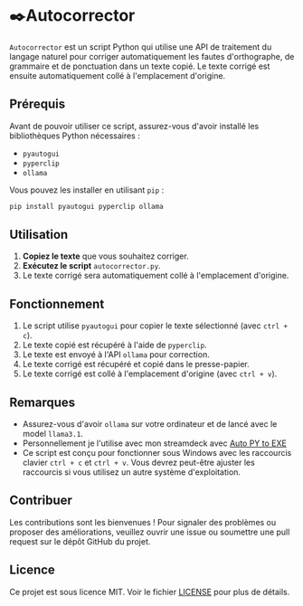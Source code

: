 # ✒️Autocorrector

`Autocorrector` est un script Python qui utilise une API de traitement du langage naturel pour corriger automatiquement les fautes d'orthographe, de grammaire et de ponctuation dans un texte copié. Le texte corrigé est ensuite automatiquement collé à l'emplacement d'origine.

## Prérequis

Avant de pouvoir utiliser ce script, assurez-vous d'avoir installé les bibliothèques Python nécessaires :

- `pyautogui`
- `pyperclip`
- `ollama`

Vous pouvez les installer en utilisant `pip` :

```sh
pip install pyautogui pyperclip ollama
```

## Utilisation

1. **Copiez le texte** que vous souhaitez corriger.
2. **Exécutez le script** `autocorrector.py`.
3. Le texte corrigé sera automatiquement collé à l'emplacement d'origine.

## Fonctionnement

1. Le script utilise `pyautogui` pour copier le texte sélectionné (avec `ctrl + c`).
2. Le texte copié est récupéré à l'aide de `pyperclip`.
3. Le texte est envoyé à l'API `ollama` pour correction.
4. Le texte corrigé est récupéré et copié dans le presse-papier.
5. Le texte corrigé est collé à l'emplacement d'origine (avec `ctrl + v`).

## Remarques

- Assurez-vous d'avoir `ollama` sur votre ordinateur et de lancé avec le model `llama3.1`.
- Personnellement je l'utilise avec mon streamdeck avec [Auto PY to EXE](https://pypi.org/project/auto-py-to-exe/)
- Ce script est conçu pour fonctionner sous Windows avec les raccourcis clavier `ctrl + c` et `ctrl + v`. Vous devrez peut-être ajuster les raccourcis si vous utilisez un autre système d'exploitation.

## Contribuer

Les contributions sont les bienvenues ! Pour signaler des problèmes ou proposer des améliorations, veuillez ouvrir une issue ou soumettre une pull request sur le dépôt GitHub du projet.

## Licence

Ce projet est sous licence MIT. Voir le fichier [LICENSE](LICENSE) pour plus de détails.
